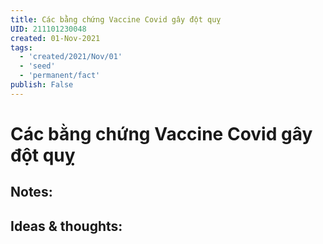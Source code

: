 ```yaml
---
title: Các bằng chứng Vaccine Covid gây đột quỵ
UID: 211101230048
created: 01-Nov-2021
tags:
  - 'created/2021/Nov/01'
  - 'seed'
  - 'permanent/fact'
publish: False
---
```

# Các bằng chứng Vaccine Covid gây đột quỵ

## Notes:


## Ideas & thoughts:



